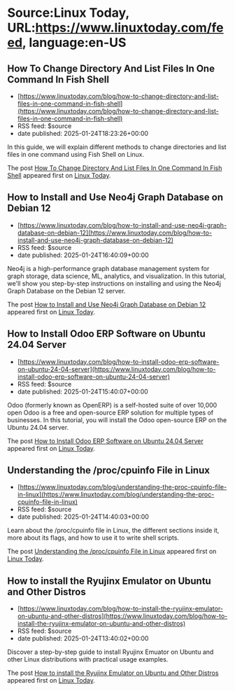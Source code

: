 # Source:Linux Today, URL:https://www.linuxtoday.com/feed, language:en-US

## How To Change Directory And List Files In One Command In Fish Shell
 - [https://www.linuxtoday.com/blog/how-to-change-directory-and-list-files-in-one-command-in-fish-shell](https://www.linuxtoday.com/blog/how-to-change-directory-and-list-files-in-one-command-in-fish-shell)
 - RSS feed: $source
 - date published: 2025-01-24T18:23:26+00:00

<p>In this guide, we will explain different methods to change directories and list files in one command using Fish Shell on Linux.</p>
<p>The post <a href="https://www.linuxtoday.com/blog/how-to-change-directory-and-list-files-in-one-command-in-fish-shell/">How To Change Directory And List Files In One Command In Fish Shell</a> appeared first on <a href="https://www.linuxtoday.com">Linux Today</a>.</p>

## How to Install and Use Neo4j Graph Database on Debian 12
 - [https://www.linuxtoday.com/blog/how-to-install-and-use-neo4j-graph-database-on-debian-12](https://www.linuxtoday.com/blog/how-to-install-and-use-neo4j-graph-database-on-debian-12)
 - RSS feed: $source
 - date published: 2025-01-24T16:40:09+00:00

<p>Neo4j is a high-performance graph database management system for graph storage, data science, ML, analytics, and visualization. In this tutorial, we'll show you step-by-step instructions on installing and using the Neo4j Graph Database on the Debian 12 server.</p>
<p>The post <a href="https://www.linuxtoday.com/blog/how-to-install-and-use-neo4j-graph-database-on-debian-12/">How to Install and Use Neo4j Graph Database on Debian 12</a> appeared first on <a href="https://www.linuxtoday.com">Linux Today</a>.</p>

## How to Install Odoo ERP Software on Ubuntu 24.04 Server
 - [https://www.linuxtoday.com/blog/how-to-install-odoo-erp-software-on-ubuntu-24-04-server](https://www.linuxtoday.com/blog/how-to-install-odoo-erp-software-on-ubuntu-24-04-server)
 - RSS feed: $source
 - date published: 2025-01-24T15:40:07+00:00

<p>Odoo (formerly known as OpenERP) is a self-hosted suite of over 10,000 open Odoo is a free and open-source ERP solution for multiple types of businesses. In this tutorial, you will install the Odoo open-source ERP on the Ubuntu 24.04 server.</p>
<p>The post <a href="https://www.linuxtoday.com/blog/how-to-install-odoo-erp-software-on-ubuntu-24-04-server/">How to Install Odoo ERP Software on Ubuntu 24.04 Server</a> appeared first on <a href="https://www.linuxtoday.com">Linux Today</a>.</p>

## Understanding the /proc/cpuinfo File in Linux
 - [https://www.linuxtoday.com/blog/understanding-the-proc-cpuinfo-file-in-linux](https://www.linuxtoday.com/blog/understanding-the-proc-cpuinfo-file-in-linux)
 - RSS feed: $source
 - date published: 2025-01-24T14:40:03+00:00

<p>Learn about the /proc/cpuinfo file in Linux, the different sections inside it, more about its flags, and how to use it to write shell scripts.</p>
<p>The post <a href="https://www.linuxtoday.com/blog/understanding-the-proc-cpuinfo-file-in-linux/">Understanding the /proc/cpuinfo File in Linux</a> appeared first on <a href="https://www.linuxtoday.com">Linux Today</a>.</p>

## How to install the Ryujinx Emulator on Ubuntu and Other Distros
 - [https://www.linuxtoday.com/blog/how-to-install-the-ryujinx-emulator-on-ubuntu-and-other-distros](https://www.linuxtoday.com/blog/how-to-install-the-ryujinx-emulator-on-ubuntu-and-other-distros)
 - RSS feed: $source
 - date published: 2025-01-24T13:40:02+00:00

<p>Discover a step-by-step guide to install Ryujinx Emuator on Ubuntu and other Linux distributions with practical usage examples.</p>
<p>The post <a href="https://www.linuxtoday.com/blog/how-to-install-the-ryujinx-emulator-on-ubuntu-and-other-distros/">How to install the Ryujinx Emulator on Ubuntu and Other Distros</a> appeared first on <a href="https://www.linuxtoday.com">Linux Today</a>.</p>

